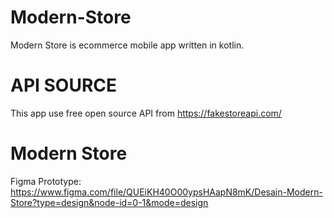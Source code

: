 # Modern-Store
Modern Store is ecommerce mobile app written in kotlin.

# API SOURCE
This app use free open source API from https://fakestoreapi.com/

# Modern Store
Figma Prototype: https://www.figma.com/file/QUEiKH40O00ypsHAapN8mK/Desain-Modern-Store?type=design&node-id=0-1&mode=design
